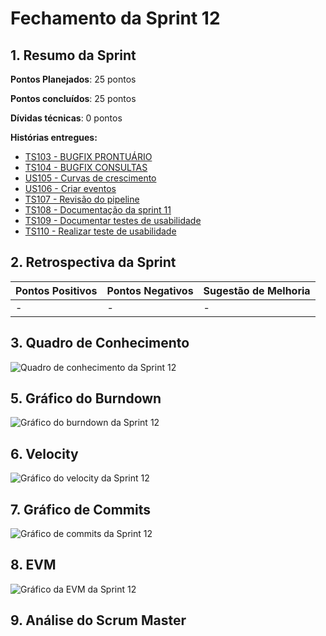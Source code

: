 # Fechamento da Sprint 12

## 1. Resumo da Sprint

__Pontos Planejados__: 25 pontos

__Pontos concluídos__: 25 pontos

__Dívidas técnicas__: 0 pontos

__Histórias entregues:__

- [TS103 - BUGFIX PRONTUÁRIO](https://github.com/fga-gpp-mds/2018.1-Dr-Down/issues/247)
- [TS104 - BUGFIX CONSULTAS](https://github.com/fga-gpp-mds/2018.1-Dr-Down/issues/248)
- [US105 - Curvas de crescimento](https://github.com/fga-gpp-mds/2018.1-Dr-Down/issues/249)
- [US106 - Criar eventos](https://github.com/fga-gpp-mds/2018.1-Dr-Down/issues/246)
- [TS107 - Revisão do pipeline](https://github.com/fga-gpp-mds/2018.1-Dr-Down/issues/250)
- [TS108 - Documentação da sprint 11](https://github.com/fga-gpp-mds/2018.1-Dr-Down/issues/251)
- [TS109 - Documentar testes de usabilidade](https://github.com/fga-gpp-mds/2018.1-Dr-Down/issues/252)
- [TS110 - Realizar teste de usabilidade](https://github.com/fga-gpp-mds/2018.1-Dr-Down/issues/253)

## 2. Retrospectiva da Sprint

| Pontos Positivos | Pontos Negativos | Sugestão de Melhoria |
| ----- | ----- | ---- |
| - | - | - |

## 3. Quadro de Conhecimento

![Quadro de conhecimento da Sprint 12]()

## 5. Gráfico do Burndown

![Gráfico do burndown da Sprint 12](https://uploaddeimagens.com.br/images/001/448/090/full/burndown_S12.png?1527964982)

## 6. Velocity

![Gráfico do velocity da Sprint 12](https://uploaddeimagens.com.br/images/001/448/087/full/velocity_S12.png?1527964940)

## 7. Gráfico de Commits

![Gráfico de commits da Sprint 12](https://uploaddeimagens.com.br/images/001/448/107/full/commits_S12.png?1527965500)

## 8. EVM

![Gráfico da EVM da Sprint 12](https://uploaddeimagens.com.br/images/001/448/093/full/evm_S12.png?1527965029)

## 9. Análise do Scrum Master
